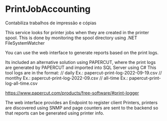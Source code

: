 # PrintJobAccounting
Contabiliza trabalhos de impressão e cópias

This service looks for printer jobs when they are created in the printer spool.
This is done by monitoring the spool directory using .NET  FileSystemWatcher

You can use the web interface to generate reports based on the print logs.

Its included an alternative solution using PAPERCUT, where the print logs are generated by PAPERCUT and imported into SQL Server using C#
This tool logs are in the format:
        //     daily         Ex.:  papercut-print-log-2022-09-19.csv
        //     montlhy       Ex.:  papercut-print-log-2022-09.csv
        //     all-time      Ex.:  papercut-print-log-all-time.csv

https://www.papercut.com/products/free-software/#print-logger


The web interface provides an Endpoint to register client Printers,  printers are discovered using SNMP and page counters are sent to the backend so that reports can be generated using printer info.
